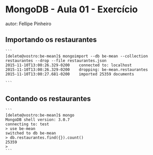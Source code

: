 # MongoDB - Aula 01 - Exercício
autor: Fellipe Pinheiro

## Importando os restaurantes

    ```
    [delete@vostro:be-mean]$ mongoimport --db be-mean --collection restaurantes --drop --file restaurantes.json 
    2015-11-10T13:00:26.329-0200    connected to: localhost
    2015-11-10T13:00:26.329-0200    dropping: be-mean.restaurantes
    2015-11-10T13:00:27.681-0200    imported 25359 documents

    ```

## Contando os restaurantes

    ```
    [delete@vostro:be-mean]$ mongo
    MongoDB shell version: 3.0.7
    connecting to: test
    > use be-mean
    switched to db be-mean
    > db.restaurantes.find({}).count()
    25359
    > 
    ```

